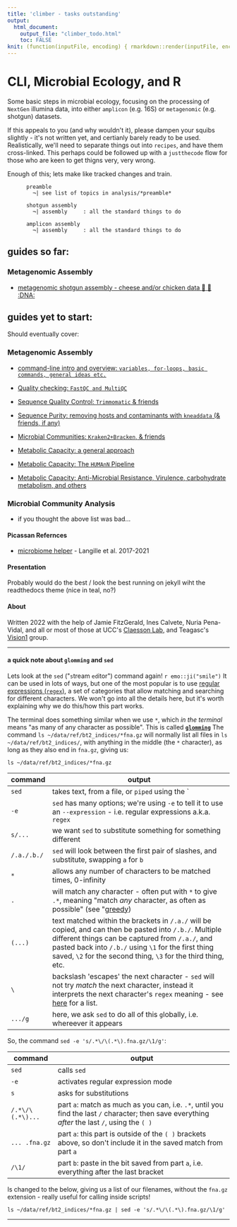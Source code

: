 ```yaml
---
title: 'climber - tasks outstanding'
output:
  html_document:
    output_file: "climber_todo.html"
    toc: FALSE
knit: (function(inputFile, encoding) { rmarkdown::render(inputFile, encoding=encoding, output_file='../documents/climber_todo.html') })
---
```


#  CLI, Microbial Ecology, and R


Some basic steps in microbial ecology, focusing on the processing of `NextGen` illumina data, into either `amplicon` (e.g. 16S) or `metagenomic` (e.g. shotgun) datasets. 

If this appeals to you (and why wouldn't it), please dampen your squibs slightly - it's not written yet, and certianly barely ready to be used. Realistically, we'll need to separate things out into `recipes`, and have them cross-linked. This perhaps could be followed up with a `justthecode` flow for those who are keen to get thigns very, very wrong.

Enough of this; lets make like tracked changes and train.

```
      preamble
        ¬| see list of topics in analysis/*preamble*

      shotgun assembly
        ¬| assembly     : all the standard things to do

      amplicon assembly
        ¬| assembly     : all the standard things to do

```


## guides so far:

### Metagenomic Assembly

  * <a href="analysis/shotgun_assembly.html">metagenomic shotgun assembly - cheese and/or chicken data :chicken: :cheese: :DNA: </a>


## guides yet to start:

Should eventually cover:

### Metagenomic Assembly

  * <a href="">command-line intro and overview: `variables, for-loops, basic commands, general ideas etc.`</a>
  
  * <a href="">Quality checking: `FastQC and MultiQC`</a>
  * <a href="">Sequence Quality Control: `Trimmomatic` & friends</a>
  * <a href="">Sequence Purity: removing hosts and contaminants with `kneaddata` (& friends, if any)</a>
  
  * <a href="">Microbial Communities: `Kraken2+Bracken`, & friends</a>
  
  * <a href="">Metabolic Capacity: a general approach</a>
  * <a href="">Metabolic Capacity: The `HUMAnN` Pipeline</a>
  * <a href="">Metabolic Capacity: Anti-Microbial Resistance, Virulence, carbohydrate metabolism, and others</a>


### Microbial Community Analysis

  * if you thought the above list was bad...
  

#### Picassan Refernces

  * [microbiome helper](https://github.com/LangilleLab/microbiome_helper/wiki/Metagenomics-Tutorial-(Humann2)) - Langille et al. 2017-2021

  
#### Presentation

Probably would do the best / look the best running on jekyll wiht the readthedocs theme (nice in teal, no?)
  
  
#### About

Written 2022 with the help of Jamie FitzGerald, Ines Calvete, Nuria Pena-Vidal, and all or most of those at UCC's [Claesson Lab](http://github.com/ClaessonLabUCC), and Teagasc's [Vision1](https://www.teagasc.ie/news--events/daily/other/teagascs-vision-1-lab-wins-at-the-irish-laboratory-awards.php) group.

---


#### a quick note about `glomming` and `sed`

Lets look at the `sed` ("`s`tream `ed`itor") command again! `r emo::ji("smile")` It can be used in lots of ways, but one of the most popular is to use [regular expressions (`regex`)](https://robinwinslow.uk/regex), a set of categories that allow matching and searching for different characters. We won't go into all the details here, but it's worth explaining why we do this/how this part works. 

The terminal does something similar when we use `*`, which _in the terminal_ means "as many of any character as possible". This is called [**`glomming`**](https://linuxhint.com/bash_globbing_tutorial/) The command `ls ~/data/ref/bt2_indices/*fna.gz` will normally list all files in `ls ~/data/ref/bt2_indices/`, with anything in the middle (the `*` character), as long as they also end in `fna.gz`, giving us:

```{bash, eval=TRUE}
ls ~/data/ref/bt2_indices/*fna.gz
```



command | output
-- | -----------
`sed` | takes text, from a file, or `piped` using the `|` command, and changes it
`-e` | `sed` has many options; we're using `-e` to tell it to use an `--expression` - i.e. regular expressions a.k.a. `regex`
`s/...` | we want `sed` to `s`ubstitute something for something different
`/.a./.b./` | `sed` will look between the first pair of slashes, and `s`ubstitute, swapping `a` for `b`
 `*` | allows any number of characters to be matched times, 0-infinity 
 `.` | will match any character - often put with `*` to give `.*`, meaning "match _any_ character, as often as possible" (see "[greedy]("https://en.wikipedia.org/wiki/Greedy_algorithm"))  
 `(...)` | text matched within the brackets in `/.a./` will be copied, and can then be pasted into `/.b./`. Multiple different things can be captured from `/.a./`, and pasted back into `/.b./` using `\1` for the first thing saved, `\2` for the second thing, `\3` for the third thing, etc.
 `\` | backslash 'escapes' the next character - `sed` will not try _match_ the next character, instead it interprets the next character's `regex` meaning - see [here](https://en.wikipedia.org/wiki/Regular_expression#POSIX_basic_and_extended) for a list.
`.../g` | here, we ask `sed` to do all of this `g`lobally, i.e. whereever it appears

So, the command `sed -e 's/.*\/\(.*\).fna.gz/\1/g'`:

command | output
-- | -----------
`sed` | calls `sed`
`-e` | activates regular expression mode
`s` | asks for substitutions
`/.*\/\(.*\)...` | part `a`: match as much as you can, i.e. `.*`, until you find the last `/` character; then save everything _after_ the last `/`, using the `( )`
`... .fna.gz` |  part `a`: this part is outside of the `( )` brackets above, so don't include it in the saved match from part `a`
`/\1/` | part `b`: paste in the bit saved from part `a`, i.e. everything after the last bracket

Is changed to the below, giving us a list of our filenames, without the `fna.gz` extension - really useful for calling inside scripts!

```{bash, eval=TRUE}
ls ~/data/ref/bt2_indices/*fna.gz | sed -e 's/.*\/\(.*\).fna.gz/\1/g'
```

---


<!-- To do this, we'll use another `for-loop`, which loops through the reference genomes we have, and builds an index for each one. It might be easier (to read, to look at, to type, etc.) if you rename your genomes to something simple, like `chicken.fna.gz` etc., but we won't take that step here. -->

<!-- # cow.853MB.fna.gz; 28m, 15GB rRAM, 9 threads, -->
<!-- time bowtie2-build --t 9 \ -->
<!--   ~/data/ref/bt2_indices/GCA_021234555.1_ARS-LIC_NZ_Jersey_genomic.fna.gz \ -->
<!--   ~/data/ref/bt2_indices/jersey_ARS-LIC.bt2 > \ -->
<!--   ~/data/ref/bt2_indices/jersey_ARS-LIC.bt2.buildlog -->

